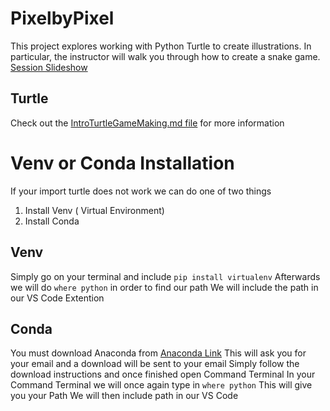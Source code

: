 # PixelbyPixel
This project explores working with Python Turtle to create illustrations. In particular, the instructor will walk you through how to create a snake game. 
[Session Slideshow](https://docs.google.com/presentation/d/1crGjLQfiGPgkb1KX-RQ8up60FhHkR7VltnIl4S9vC60/edit#slide=id.g6edfa80311_0_1506)

## Turtle
Check out the [IntroTurtleGameMaking.md file](https://github.com/PathwaysProgramming/PixelbyPixel/blob/main/IntroTurtleGameMaking.md) for more information

# Venv or Conda Installation
If your import turtle does not work we can do one of two things 

1. Install Venv ( Virtual Environment)
2. Install Conda

## Venv

Simply go on your terminal and include `pip install virtualenv`
Afterwards we will do `where python` in order to find our path 
We will include the path in our VS Code Extention 

## Conda

You must download Anaconda from
[Anaconda Link](https://docs.anaconda.com/anaconda/install/)
This will ask you for your email and a download will be sent to your email
Simply follow the download instructions and once finished open Command Terminal
In your Command Terminal we will once again type in `where python`
This will give you your Path
We will then include path in our VS Code
